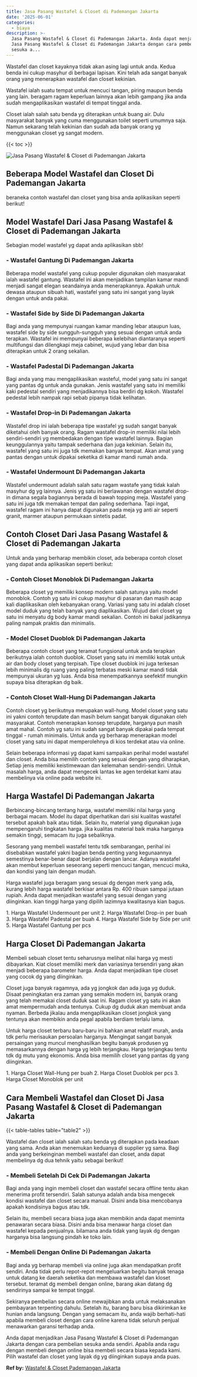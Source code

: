 ```yaml
---
title: Jasa Pasang Wastafel & Closet di Pademangan Jakarta
date: '2025-06-01'
categories:
  - biaya
description: >-
  Jasa Pasang Wastafel & Closet di Pademangan Jakarta. Anda dapat menjadikan
  Jasa Pasang Wastafel & Closet di Pademangan Jakarta dengan cara pembelian
  sesuka a...
---
```


Wastafel dan closet kayaknya tidak akan asing lagi untuk anda. Kedua benda ini cukup masyhur di berbagai lapisan. Kini telah ada sangat banyak orang yang menerapkan wastafel dan closet kekinian.

Wastafel ialah suatu tempat untuk mencuci tangan, piring maupun benda yang lain. beragam ragam keperluan lainnya akan lebih gampang jika anda sudah mengaplikasikan wastafel di tempat tinggal anda.

Closet ialah salah satu benda yg diterapkan untuk buang air. Dulu masyarakat banyak yang cuma menggunakan toilet seperti umumnya saja. Namun sekarang telah kekinian dan sudah ada banyak orang yg menggunakan closet yg sangat modern.

{{< toc >}}

![Jasa Pasang Wastafel & Closet di Pademangan Jakarta](/images/wastafel-closet-murah42.png)

## Beberapa Model Wastafel dan Closet Di Pademangan Jakarta

beraneka contoh wastafel dan closet yang bisa anda aplikasikan seperti berikut!

## Model Wastafel Dari Jasa Pasang Wastafel & Closet di Pademangan Jakarta

Sebagian model wastafel yg dapat anda aplikasikan sbb!

### \- Wastafel Gantung Di Pademangan Jakarta

Beberapa model wastafel yang cukup populer digunakan oleh masyarakat ialah wastafel gantung. Wastafel ini akan menjadikan tampilan kamar mandi menjadi sangat elegan seandainya anda menerapkannya. Apakah untuk dewasa ataupun sibuah hati, wastafel yang satu ini sangat yang layak dengan untuk anda pakai.

### \- Wastafel Side by Side Di Pademangan Jakarta

Bagi anda yang mempunyai ruangan kamar manding lebar ataupun luas, wastafel side by side sungguh-sungguh yang sesuai dengan untuk anda terapkan. Wastafel ini mempunyai beberapa kelebihan diantaranya seperti multifungsi dan dilengkapi meja cabinet, wujud yang lebar dan bisa diterapkan untuk 2 orang sekalian.

### \- Wastafel Padestal Di Pademangan Jakarta

Bagi anda yang mau mengaplikasikan wasteful, model yang satu ini sangat yang pantas dg untuk anda gunakan. Jenis wastafel yang satu ini memiliki kaki pedestal sendiri yang menjadikannya bisa berdiri dg kokoh. Wastafel pedestal lebih nampak rapi sebab pipanya tidak kelihatan.

### \- Wastafel Drop-in Di Pademangan Jakarta

Wastafel drop ini ialah beberapa tipe wastafel yg sudah sangat banyak diketahui oleh banyak orang. Ragam wastafel drop-in memiliki nilai lebih sendiri-sendiri yg membedakan dengan tipe wastafel lainnya. Bagian keunggulannya yaitu tampak sederhana dan juga kekinian. Selain itu, wastafel yang satu ini juga tdk memakan banyak tempat. Akan amat yang pantas dengan untuk dipakai seketika di kamar mandi rumah anda.

### \- Wastafel Undermount Di Pademangan Jakarta

Wastafel undermount adalah salah satu ragam wastafe yang tidak kalah masyhur dg yg lainnya. Jenis yg satu ini berlawanan dengan wastafel drop-in dimana segala bagiannya berada di bawah topping meja. Wastafel yang satu ini juga tdk memakan tempat dan paling sederhana. Tapi ingat, wastafel ragam ini hanya dapat digunakan pada meja yg anti air seperti granit, marmer ataupun permukaan sintetis padat.

## Contoh Closet Dari Jasa Pasang Wastafel & Closet di Pademangan Jakarta

Untuk anda yang berharap membikin closet, ada beberapa contoh closet yang dapat anda aplikasikan seperti berikut:

### \- Contoh Closet Monoblok Di Pademangan Jakarta

Beberapa closet yg memiliki konsep modern salah satunya yaitu model monoblok. Contoh yg satu ini cukup masyhur di pasaran dan masih acap kali diaplikasikan oleh kebanyakan orang. Variasi yang satu ini adalah closet model duduk yang telah banyak yang diaplikasikan. Wujud dari closet yg satu ini menyatu dg body kamar mandi sekalian. Contoh ini bakal jadikannya paling nampak praktis dan minimalis.

### \- Model Closet Duoblok Di Pademangan Jakarta

Beberapa contoh closet yang teramat fungsional untuk anda terapkan berikutnya ialah contoh duoblok. Closet yang satu ini memiliki kotak untuk air dan body closet yang terpisah. Tipe closet duoblok ini juga terkesan lebih minimalis dg ruang yang paling terbatas meski kamar mandi tidak mempunyai ukuran yg luas. Anda bisa menempatkannya seefektif mungkin supaya bisa diterapkan dg baik.

### \- Contoh Closet Wall-Hung Di Pademangan Jakarta

Contoh closet yg berikutnya merupakan wall-hung. Model closet yang satu ini yakni contoh terupdate dan masih belum sangat banyak digunakan oleh masyarakat. Contoh menerapkan konsep terupdate, harganya pun masih amat mahal. Contoh yg satu ini sudah sangat banyak dipakai pada tempat tinggal - rumah minimalis. Untuk anda yg berharap menerapkan model closet yang satu ini dapat memperolehnya di kios terdekat atau via online.

Selain beberapa informasi yg dapat kami sampaikan perihal model wastafel dan closet. Anda bisa memilih contoh yang sesuai dengan yang diharapkan, Setiap jenis memiliki keistimewaan dan kelemahan sendiri-sendiri. Untuk masalah harga, anda dapat mengecek lantas ke agen terdekat kami atau membelinya via online pada website ini.

## Harga Wastafel Di Pademangan Jakarta

Berbincang-bincang tentang harga, wastafel memiliki nilai harga yang berbagai macam. Model itu dapat diperhatikan dari sisi kualitas wastafel tersebut apakah baik atau tidak. Selain itu, material yang digunakan juga mempengaruhi tingkatan harga. jika kualitas material baik maka harganya semakin tinggi, semacam itu juga sebaliknya.

Sesorang yang membeli wastafel tentu tdk sembarangan, perihal ini disebabkan wastafel yakni bagian benda penting yang kegunaannya semestinya benar-benar dapat berjalan dengan lancar. Adanya wastafel akan membut keperluan seseorang seperti mencuci tangan, mencuci muka, dan kondisi yang lain dengan mudah.

Harga wastafel juga beragam yang sesuai dg dengan merk yang ada, kurang lebih harga wastafel berkisar antara Rp. 400 ribuan sampai jutaan rupiah. Anda dapat menjadikan wastafel yang sesuai dengan yang diinginkan. kian tinggi harga yang dipilih lazimnya kwalitasnya kian bagus.

1\. Harga Wastafel Undermount per unit 2. Harga Wastafel Drop-in per buah 3. Harga Wastafel Padestal per buah 4. Harga Wastafel Side by Side per unit 5. Harga Wastafel Gantung per pcs

## Harga Closet Di Pademangan Jakarta

Membeli sebuah closet tentu seharusnya melihat nilai harga yg mesti dibayarkan. Kiat closet memiliki merk dan variasinya tersendiri yang akan menjadi beberapa barometer harga. Anda dapat menjadikan tipe closet yang cocok dg yang diinginkan.

Closet juga banyak ragamnya, ada yg jongkok dan ada juga yg duduk. Disaat peningkatan era zaman yang semakin modern ini, banyak orang yang telah memakai closet duduk saat ini. Ragam closet yg satu ini akan amat mempermudah anda tentunya. Cukup dg duduk akan membuat anda nyaman. Berbeda jikalau anda mengaplikasikan closet jongkok yang tentunya akan membikin anda pegal apabila berdiam terlalu lama.

Untuk harga closet terbaru baru-baru ini bahkan amat relatif murah, anda tdk perlu merisaukan persoalan harganya. Mengingat sangat banyak persaingan yang muncul menghasilkan begitu banyak produsen yg memasarkannya dengan harga yg lebih terjangkau. Harga terjangkau tentu tdk dg mutu yang ekonomis. Anda bisa memilih closet yang pantas dg yang diinginkan.

1\. Harga Closet Wall-Hung per buah 2. Harga Closet Duoblok per pcs 3. Harga Closet Monoblok per unit

## Cara Membeli Wastafel dan Closet Di Jasa Pasang Wastafel & Closet di Pademangan Jakarta

{{< table-tables table="table2" >}}

Wastafel dan closet ialah salah satu benda yg diterapkan pada keadaan yang sama. Anda akan menemukan keduanya di supplier yg sama. Bagi anda yang berkeinginan membeli wastafel dan closet, anda dapat membelinya dg dua tehnik yaitu sebagai berikut!

### \- Membeli Setelah Di Cek Di Pademangan Jakarta

Bagi anda yang ingin membeli closet dan wastafel secara offline tentu akan menerima profit tersendiri. Salah satunya adalah anda bisa mengecek kondisi wastafel dan closet secara manual. Disini anda bisa mencobanya apakah kondisinya bagus atau tdk.

Selain itu, membeli secara biasa juga akan membikin anda dapat meminta penawaran secara biasa. Disini anda bisa menawar harga closet dan wastafel kepada penjualnya. bilamana anda tidak yang layak dg dengan harganya bisa langsung pindah ke toko lain.

### \- Membeli Dengan Online Di Pademangan Jakarta

Bagi anda yg berharap membeli via online juga akan mendapatkan profit sendiri. Anda tidak perlu repot-repot mengeluarkan begitu banyak tenaga untuk datang ke daerah seketika dan membawa wastafel dan kloset tersebut. teramat dg membeli dengan online, barang akan datang dg sendirinya sampai ke tempat tinggal.

Sekiranya pembelian secara online mewajibkan anda untuk melaksanakan pembayaran terpenting dahulu. Setelah itu, barang baru bisa dikirimkan ke hunian anda langsung. Dengan yang semacam itu, anda wajib berhati-hati apabila membeli closet dengan cara online karena tidak seluruh penjual menawarkan garansi terhadap anda.

Anda dapat menjadikan Jasa Pasang Wastafel & Closet di Pademangan Jakarta dengan cara pembelian sesuka anda sendiri. Apabila anda ragu dengan membeli dengan online bisa membeli secara biasa kepada kami. Pilih wastafel dan closet yang layak dg yg diinginkan supaya anda puas.

**Ref by:** [Wastafel & Closet Pademangan Jakarta](https://id.wikipedia.org/wiki/Wastafel)
